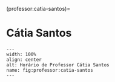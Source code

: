 (professor:catia-santos)=

# Cátia Santos

```{figure} ../_static/img/professor/catia-santos.png
---
width: 100%
align: center
alt: Horário de Professor Cátia Santos
name: fig:professor:catia-santos
---
```

